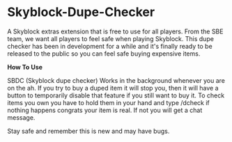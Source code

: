 # Skyblock-Dupe-Checker
A Skyblock extras extension that is free to use for all players.
From the SBE team, we want all players to feel safe when playing Skyblock. This dupe checker has been in development for a while and it's finally ready to be released to the public so you can feel safe buying expensive items.

**How To Use**

SBDC (Skyblock dupe checker) Works in the background whenever you are on the ah.
If you try to buy a duped item it will stop you, then it will have a button to temporarily disable that feature if you still want to buy it.
To check items you own you have to hold them in your hand and type /dcheck if nothing happens congrats your item is real. If not you will get a chat message.

Stay safe and remember this is new and may have bugs.
